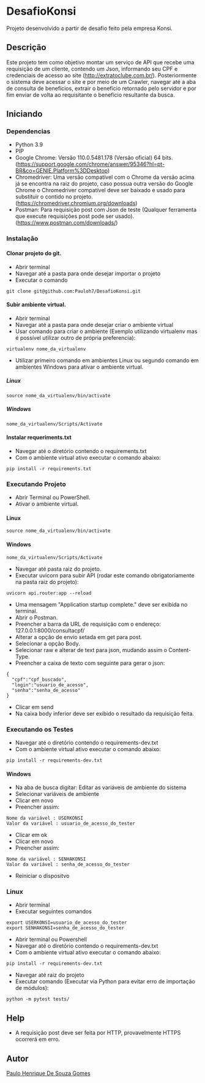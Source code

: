 # DesafioKonsi

Projeto desenvolvido a partir de desafio feito pela empresa Konsi.

## Descrição

Este projeto tem como objetivo montar um serviço de API que recebe uma requisição de um cliente, contendo um Json, informando seu CPF e credenciais de acesso ao site (http://extratoclube.com.br/). Posteriormente o sistema deve acessar o site e por meio de um Crawler, navegar até a aba de consulta de benefícios, extrair o benefício retornado pelo servidor e por fim enviar de volta ao requisitante o benefício resultante da busca. 

## Iniciando

### Dependencias

* Python 3.9
* PIP
* Google Chrome: Versão 110.0.5481.178 (Versão oficial) 64 bits. (https://support.google.com/chrome/answer/95346?hl=pt-BR&co=GENIE.Platform%3DDesktop)
* Chromedriver: Uma versão compatível com o Chrome da versão acima já se encontra na raiz do projeto, caso possua outra versão do Google Chrome o Chromedriver compatível deve ser baixado e usado para substituir o contido no projeto. (https://chromedriver.chromium.org/downloads)
* Postman: Para requisição post com Json de teste (Qualquer ferramenta que execute requisições post pode ser usado). (https://www.postman.com/downloads/)

### Instalação

#### Clonar projeto do git.
* Abrir terminal
* Navegar até a pasta para onde desejar importar o projeto
* Executar o comando
```
git clone git@github.com:Pauloh7/DesafioKonsi.git
```

#### Subir ambiente virtual.
* Abrir terminal
* Navegar até a pasta para onde desejar criar o ambiente virtual
* Usar comando para criar o ambiente (Exemplo utilizando virtualenv mas é possível utilizar outro de própria preferencia):
```
virtualenv nome_da_virtualenv
```
* Utilizar primeiro comando em ambientes Linux ou segundo comando em ambientes Windows para ativar o ambiente virtual.
##### Linux
```
source nome_da_virtualenv/bin/activate
```
##### Windows
```
nome_da_virtualenv/Scripts/Activate
```

#### Instalar requeriments.txt
* Navegar até o diretório contendo o requirements.txt
* Com o ambiente virtual ativo executar o comando abaixo:
```
pip install -r requirements.txt
```

### Executando Projeto

* Abrir Terminal ou PowerShell.
* Ativar o ambiente virtual.
#### Linux
```
source nome_da_virtualenv/bin/activate
```
#### Windows
```
nome_da_virtualenv/Scripts/Activate
```
* Navegar até pasta raiz do projeto.
* Executar uvicorn para subir API (rodar este comando obrigatoriamente na pasta raiz do projeto):
```
uvicorn api.router:app --reload
```
* Uma mensagem "Application startup complete." deve ser exibida no terminal.
* Abrir o Postman.
* Preencher a barra da URL de requisição com o endereço: 127.0.0.1:8000/consultacpf/
* Alterar a opção de envio setada em get para post.
* Selecionar a opção Body.
* Selecionar raw e alterar de text para json, mudando assim o Content-Type.
* Preencher a caixa de texto com seguinte para gerar o json:
```
{
  "cpf":"cpf_buscado",
  "login":"usuario_de_acesso",
  "senha":"senha_de_acesso"
}
```
* Clicar em send
* Na caixa body inferior deve ser exibido o resultado da requisição feita.

### Executando os Testes
* Navegar até o diretório contendo o requirements-dev.txt
* Com o ambiente virtual ativo executar o comando abaixo:
```
pip install -r requirements-dev.txt
```

#### Windows
* Na aba de busca digitar: Editar as variáveis de ambiente do sistema
* Selecionar variáveis de ambiente
* Clicar em novo
* Preencher assim:
```
Nome da variável : USERKONSI
Valor da variável : usuario_de_acesso_do_tester
```
* Clicar em ok
* Clicar em novo
* Preencher assim:
```
Nome da variável : SENHAKONSI
Valor da variável : senha_de_acesso_do_tester
```
* Reiniciar o dispositvo

### Linux
* Abrir terminal 
* Executar seguintes comandos
```
export USERKONSI=usuario_de_acesso_do_tester
export SENHAKONSI=senha_de_acesso_do_tester
```
* Abrir terminal ou Powershell
* Navegar até o diretório contendo o requirements-dev.txt
* Com o ambiente virtual ativo executar o comando abaixo:
```
pip install -r requirements-dev.txt
``` 
* Navegar até raiz do projeto
* Executar comando (Executar via Python para evitar erro de importação de módulos):
```
python -m pytest tests/
```


## Help

* A requisição post deve ser feita por HTTP, provavelmente HTTPS ocorrerá em erro.

## Autor

[Paulo Henrique De Souza Gomes](https://www.linkedin.com/in/paulo-henrique-4a849139/)
